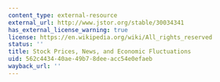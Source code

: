 ```yaml
---
content_type: external-resource
external_url: http://www.jstor.org/stable/30034341
has_external_license_warning: true
license: https://en.wikipedia.org/wiki/All_rights_reserved
status: ''
title: Stock Prices, News, and Economic Fluctuations
uid: 562c4434-40ae-49b7-8dee-acc54e0efaeb
wayback_url: ''
---
```

